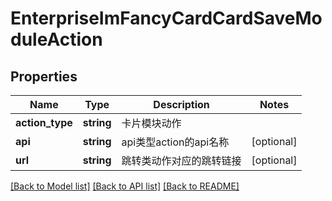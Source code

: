 # EnterpriseImFancyCardCardSaveModuleAction

## Properties
Name | Type | Description | Notes
------------ | ------------- | ------------- | -------------
**action_type** | **string** | 卡片模块动作 | 
**api** | **string** | api类型action的api名称 | [optional] 
**url** | **string** | 跳转类动作对应的跳转链接 | [optional] 

[[Back to Model list]](../README.md#documentation-for-models) [[Back to API list]](../README.md#documentation-for-api-endpoints) [[Back to README]](../README.md)

